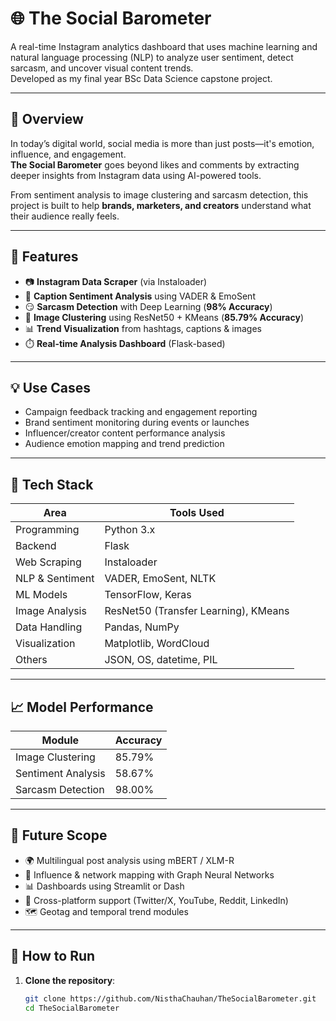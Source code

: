 # **🌐 The Social Barometer**

A real-time Instagram analytics dashboard that uses machine learning and natural language processing (NLP) to analyze user sentiment, detect sarcasm, and uncover visual content trends.  
Developed as my final year BSc Data Science capstone project.

---

## 📌 Overview

In today’s digital world, social media is more than just posts—it's emotion, influence, and engagement.  
**The Social Barometer** goes beyond likes and comments by extracting deeper insights from Instagram data using AI-powered tools.

From sentiment analysis to image clustering and sarcasm detection, this project is built to help **brands, marketers, and creators** understand what their audience really feels.

---

## 🎯 Features

- 📷 **Instagram Data Scraper** (via Instaloader)  
- 💬 **Caption Sentiment Analysis** using VADER & EmoSent  
- 😏 **Sarcasm Detection** with Deep Learning (**98% Accuracy**)  
- 🧠 **Image Clustering** using ResNet50 + KMeans (**85.79% Accuracy**)  
- 📊 **Trend Visualization** from hashtags, captions & images  
- ⏱️ **Real-time Analysis Dashboard** (Flask-based)

---

## 💡 Use Cases

- Campaign feedback tracking and engagement reporting  
- Brand sentiment monitoring during events or launches  
- Influencer/creator content performance analysis  
- Audience emotion mapping and trend prediction

---

## 🔧 Tech Stack

| Area           | Tools Used                              |
|----------------|------------------------------------------|
| Programming    | Python 3.x                               |
| Backend        | Flask                                     |
| Web Scraping   | Instaloader                               |
| NLP & Sentiment| VADER, EmoSent, NLTK                     |
| ML Models      | TensorFlow, Keras                         |
| Image Analysis | ResNet50 (Transfer Learning), KMeans     |
| Data Handling  | Pandas, NumPy                             |
| Visualization  | Matplotlib, WordCloud                     |
| Others         | JSON, OS, datetime, PIL                   |

---

## 📈 Model Performance

| Module             | Accuracy |
|--------------------|----------|
| Image Clustering   | 85.79%   |
| Sentiment Analysis | 58.67%   |
| Sarcasm Detection  | 98.00%   |

---

## 🔮 Future Scope

- 🌍 Multilingual post analysis using mBERT / XLM-R  
- 🧠 Influence & network mapping with Graph Neural Networks  
- 📊 Dashboards using Streamlit or Dash  
- 🧭 Cross-platform support (Twitter/X, YouTube, Reddit, LinkedIn)  
- 🗺️ Geotag and temporal trend modules  

---

## 🧪 How to Run

1. **Clone the repository**:
   ```bash
   git clone https://github.com/NisthaChauhan/TheSocialBarometer.git
   cd TheSocialBarometer
